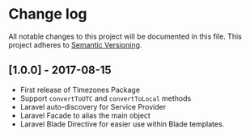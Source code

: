 # Change log

All notable changes to this project will be documented in this file.
This project adheres to [Semantic Versioning](http://semver.org/).

## [1.0.0] - 2017-08-15

* First release of Timezones Package
* Support `convertToUTC` and `convertToLocal` methods
* Laravel auto-discovery for Service Provider
* Laravel Facade to alias the main object
* Laravel Blade Directive for easier use within Blade templates.